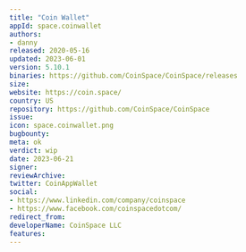 ```yaml
---
title: "Coin Wallet"
appId: space.coinwallet
authors:
- danny
released: 2020-05-16
updated: 2023-06-01
version: 5.10.1
binaries: https://github.com/CoinSpace/CoinSpace/releases
size: 
website: https://coin.space/
country: US
repository: https://github.com/CoinSpace/CoinSpace
issue: 
icon: space.coinwallet.png
bugbounty: 
meta: ok
verdict: wip 
date: 2023-06-21
signer: 
reviewArchive: 
twitter: CoinAppWallet
social:
- https://www.linkedin.com/company/coinspace
- https://www.facebook.com/coinspacedotcom/
redirect_from:
developerName: CoinSpace LLC
features:
--- 
```

